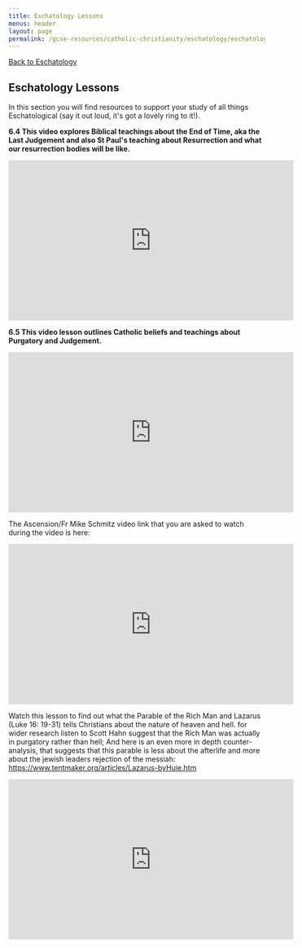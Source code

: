 ```yaml
---
title: Eschatology Lessons
menus: header
layout: page
permalink: /gcse-resources/catholic-christianity/eschatology/eschatology-lessons
---
```

[Back to Eschatology](/gcse-resources/catholic-christianity/eschatology)

## Eschatology Lessons
In this section you will find resources to support your study of all things Eschatological (say it out loud, it's got a lovely ring to it!).

<b>6.4 This video explores Biblical teachings about the End of Time, aka the Last Judgement and also St Paul's teaching about Resurrection and what our resurrection bodies will be like.</b>

<iframe width="560" height="315" src="https://www.youtube.com/embed/0PfvcfkGGIY" frameborder="0" allow="accelerometer; autoplay; encrypted-media; gyroscope; picture-in-picture" allowfullscreen></iframe>

<b>6.5 This video lesson outlines Catholic beliefs and teachings about Purgatory and Judgement.</b>

<iframe width="560" height="315" src="https://www.youtube.com/embed/HIQdfNQ0bbo" frameborder="0" allow="accelerometer; autoplay; encrypted-media; gyroscope; picture-in-picture" allowfullscreen></iframe>

The Ascension/Fr Mike Schmitz video link that you are asked to watch during the video is here:

<iframe width="560" height="315" src="https://www.youtube.com/embed/GnwDDsN6ZfM" frameborder="0" allow="accelerometer; autoplay; encrypted-media; gyroscope; picture-in-picture" allowfullscreen></iframe>

Watch this lesson to find out what the Parable of the Rich Man and Lazarus (Luke 16: 19-31) tells Christians about the nature of heaven and hell.
for wider research listen to Scott Hahn suggest that the Rich Man was actually in purgatory rather than hell;
And here is an even more in depth counter-analysis, that suggests that this parable is less about the afterlife and more about the jewish leaders rejection of the messiah: https://www.tentmaker.org/articles/Lazarus-byHuie.htm

<iframe width="560" height="315" src="https://www.youtube.com/embed/CGXAl_eYhCM" frameborder="0" allow="accelerometer; autoplay; encrypted-media; gyroscope; picture-in-picture" allowfullscreen></iframe>
